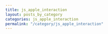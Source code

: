 ```yaml
---
title: js_apple_interaction
layout: posts_by_category
categories: js_apple_interaction
permalink: "/category/js_apple_interaction"
---
```


